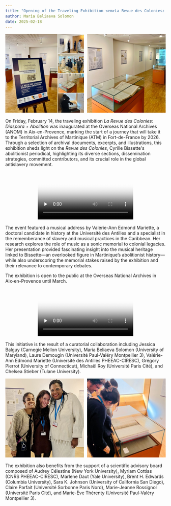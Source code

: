 ```yaml
---
title: "Opening of the Traveling Exhibition <em>La Revue des Colonies: Diaspora + Abolition</em>"
author: Maria Beliaeva Solomon 
date: 2025-02-18
---
```


<div style="display:flex; gap:10px">
  <span style="width: 50%">
    <img src="../../../images/news/expo1.jpg" alt="Collage of the conference poster and attendees walking through the exhibition." /> 
  </span>
  <span style="width: 50%">
    <img src="../../../images/news/expo2.jpg" alt="Posters and original documents on display." /> 
  </span>
</div>

On Friday, February 14, the traveling exhibition *La Revue des Colonies: Diaspora + Abolition* was inaugurated at the Overseas National Archives (ANOM) in Aix-en-Provence, marking the start of a journey that will take it to the Territorial Archives of Martinique (ATM) in Fort-de-France by 2026. Through a selection of archival documents, excerpts, and illustrations, this exhibition sheds light on the *Revue des Colonies*, Cyrille Bissette's abolitionist periodical, highlighting its diverse sections, dissemination strategies, committed contributors, and its crucial role in the global antislavery movement.  

<div style="text-align: center">  
  <video controls preload="none" poster="/video/expo1-thumb.png">
    <source src="/video/expo1.mp4" type="video/mp4">
  </video>
</div>

The event featured a musical address by Valérie-Ann Edmond Mariette, a doctoral candidate in history at the Université des Antilles and a specialist in the rememberance of slavery and musical practices in the Caribbean. Her research explores the role of music as a sonic memorial to colonial legacies. Her presentation provided fascinating insight into the musical heritage linked to Bissette—an overlooked figure in Martinique’s abolitionist history—while also underscoring the memorial stakes raised by the exhibition and their relevance to contemporary debates.  

The exhibition is open to the public at the Overseas National Archives in Aix-en-Provence until March.  

<div style="text-align: center">  
  <video controls preload="none" poster="/video/expo2-thumb.png">
    <source src="/video/expo2.mp4" type="video/mp4">
  </video>  
</div>   

This initiative is the result of a curatorial collaboration including Jessica Balguy (Carnegie Mellon University), Maria Beliaeva Solomon (University of Maryland), Laure Demougin (Université Paul-Valéry Montpellier 3), Valérie-Ann Edmond Mariette (Université des Antilles PHEEAC-CIRESC), Grégory Pierrot (University of Connecticut), Michaël Roy (Université Paris Cité), and Chelsea Stieber (Tulane University). 

<div style="display:flex; gap:10px">
  <span style="width: 50%">
    <img src="../../../images/news/expo3.jpg" alt="The organizers." />  
  </span>
  <span style="width: 50%">
    <img src="../../../images/news/expo4.jpg" alt="Attendants looking at an original document." />  
  </span>
</div>

The exhibition also benefits from the support of a scientific advisory board composed of Audrey Célestine (New York University), Myriam Cottias (CNRS PHEEAC-CIRESC), Marlene Daut (Yale University), Brent H. Edwards (Columbia University), Sara K. Johnson (University of California San Diego), Claire Parfait (Université Sorbonne Paris Nord), Marie-Jeanne Rossignol (Université Paris Cité), and Marie-Ève Thérenty (Université Paul-Valéry Montpellier 3).